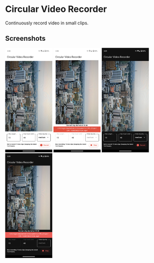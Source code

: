 # Circular Video Recorder

Continuously record video in small clips.

## Screenshots
<img src="./assets/screenshots/screenshot1.png" alt="App Screenshot 1" width="30%">
<img src="./assets/screenshots/screenshot2.png" alt="App Screenshot 2" width="30%">
<img src="./assets/screenshots/screenshot3.png" alt="App Screenshot 3" width="30%">
<img src="./assets/screenshots/screenshot4.png" alt="App Screenshot 4" width="30%">
